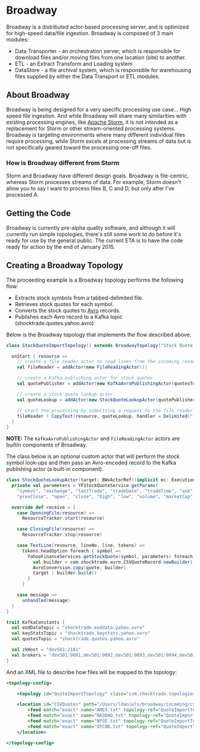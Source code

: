 Broadway
====

Broadway is a distributed actor-based processing server, and is optimized for high-speed data/file ingestion. Broadway is composed
of 3 main modules:

* Data Transporter - an orchestration server, which is responsible for download files and/or moving files from one location (site) to another.
* ETL - an Extract Transform and Loading system
* DataStore - a file archival system, which is responsible for warehousing files supplied by either the Data Transport or ETL modules.

## About Broadway

Broadway is being designed for a very specific processing use case... High speed file ingestion. And while Broadway will
share many similarities with existing processing engines, like <a href="http://storm.apache.org/" target="storm">Apache Storm</a>,
it is not intended as a replacement for Storm or other stream-oriented processing systems. Broadway is targeting
environments where many different individual files require processing, while Storm excels at processing streams of data
but is not specifically geared toward the processing one-off files.

### How is Broadway different from Storm

Storm and Broadway have different design goals. Broadway is file-centric, whereas Storm processes streams of data.
For example, Storm doesn't allow you to say I want to process files B, C and D, but only after I've processed A.

## Getting the Code

Broadway is currently pre-alpha quality software, and although it will currently run simple topologies, there's still
some work to do before it's ready for use by the general public. The current ETA is to have the code ready for action by
the end of January 2015.

## Creating a Broadway Topology

The proceeding example is a Broadway topology performs the following flow:

* Extracts stock symbols from a tabbed-delimited file.
* Retrieves stock quotes for each symbol.
* Converts the stock quotes to <a href="http://avro.apache.org/" target="avro">Avro</a> records.
* Publishes each Avro record to a Kafka topic (shocktrade.quotes.yahoo.avro)

Below is the Broadway topology that implements the flow described above:

```scala
class StockQuoteImportTopology() extends BroadwayTopology("Stock Quote Import") with KafkaConstants {

  onStart { resource =>
    // create a file reader actor to read lines from the incoming resource
    val fileReader = addActor(new FileReadingActor())

    // create a Kafka publishing actor for stock quotes
    val quotePublisher = addActor(new KafkaAvroPublishingActor(quotesTopic, brokers))

    // create a stock quote lookup actor
    val quoteLookup = addActor(new StockQuoteLookupActor(quotePublisher))

    // start the processing by submitting a request to the file reader actor
    fileReader ! CopyText(resource, quoteLookup, handler = Delimited("[\t]"))
  }
}
```

**NOTE:** The `KafkaAvroPublishingActor` and `FileReadingActor` actors are builtin components of Broadway.

The class below is an optional custom actor that will perform the stock symbol look-ups and then pass an Avro-encoded
record to the Kafka publishing actor (a built-in component).

```scala
class StockQuoteLookupActor(target: BWxActorRef)(implicit ec: ExecutionContext) extends Actor {
  private val parameters = YFStockQuoteService.getParams(
    "symbol", "exchange", "lastTrade", "tradeDate", "tradeTime", "ask", "bid", "change", "changePct",
    "prevClose", "open", "close", "high", "low", "volume", "marketCap", "errorMessage")

  override def receive = {
    case OpeningFile(resource) =>
      ResourceTracker.start(resource)

    case ClosingFile(resource) =>
      ResourceTracker.stop(resource)

    case TextLine(resource, lineNo, line, tokens) =>
      tokens.headOption foreach { symbol =>
        YahooFinanceServices.getStockQuote(symbol, parameters) foreach { quote =>
          val builder = com.shocktrade.avro.CSVQuoteRecord.newBuilder()
          AvroConversion.copy(quote, builder)
          target ! builder.build()
        }
      }

    case message =>
      unhandled(message)
  }
}
```

```scala
trait KafkaConstants {
  val eodDataTopic = "shocktrade.eoddata.yahoo.avro"
  val keyStatsTopic = "shocktrade.keystats.yahoo.avro"
  val quotesTopic = "shocktrade.quotes.yahoo.avro"

  val zkHost = "dev501:2181"
  val brokers = "dev501:9091,dev501:9092,dev501:9093,dev501:9094,dev501:9095,dev501:9096"
}
```

And an XML file to describe how files will be mapped to the topology:

```xml
<topology-config>

    <topology id="QuoteImportTopology" class="com.shocktrade.topologies.StockQuoteImportTopology" />

    <location id="CSVQuotes" path="/Users/ldaniels/broadway/incoming/csvQuotes">
        <feed match="exact" name="AMEX.txt" topology-ref="QuoteImportTopology" />
        <feed match="exact" name="NASDAQ.txt" topology-ref="QuoteImportTopology" />
        <feed match="exact" name="NYSE.txt" topology-ref="QuoteImportTopology" />
        <feed match="exact" name="OTCBB.txt" topology-ref="QuoteImportTopology" />
    </location>

</topology-config>
```


